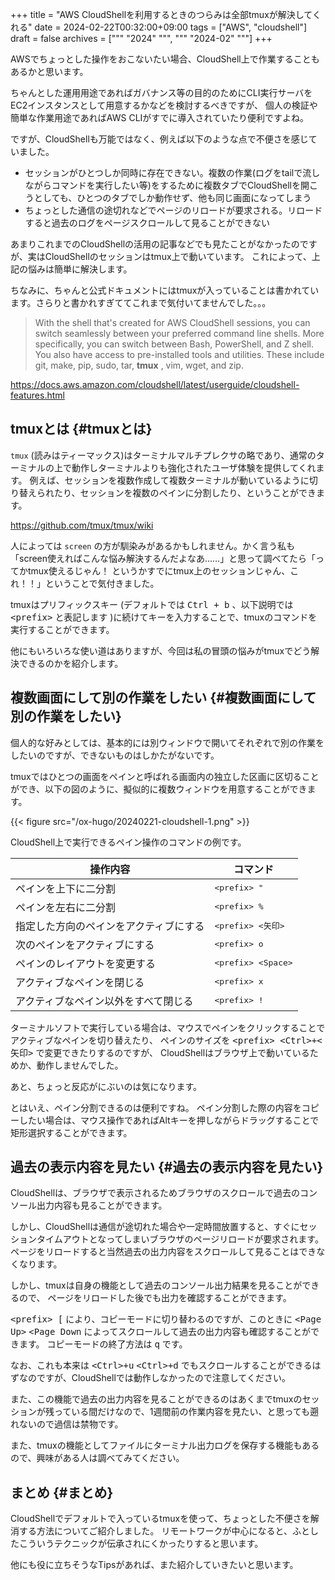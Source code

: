 +++
title = "AWS CloudShellを利用するときのつらみは全部tmuxが解決してくれる"
date = 2024-02-22T00:32:00+09:00
tags = ["AWS", "cloudshell"]
draft = false
archives = ["""
  "2024"
  """, """
  "2024-02"
  """]
+++

AWSでちょっとした操作をおこないたい場合、CloudShell上で作業することもあるかと思います。

ちゃんとした運用用途であればガバナンス等の目的のためにCLI実行サーバをEC2インスタンスとして用意するかなどを検討するべきですが、
個人の検証や簡単な作業用途であればAWS CLIがすでに導入されていたり便利ですよね。

ですが、CloudShellも万能ではなく、例えば以下のような点で不便さを感じていました。

-   セッションがひとつしか同時に存在できない。複数の作業(ログをtailで流しながらコマンドを実行したい等)をするために複数タブでCloudShellを開こうとしても、ひとつのタブでしか動作せず、他も同じ画面になってしまう
-   ちょっとした通信の途切れなどでページのリロードが要求される。リロードすると過去のログをページスクロールして見ることができない

あまりこれまでのCloudShellの活用の記事などでも見たことがなかったのですが、実はCloudShellのセッションはtmux上で動いています。
これによって、上記の悩みは簡単に解決します。

ちなみに、ちゃんと公式ドキュメントにはtmuxが入っていることは書かれています。さらりと書かれすぎててこれまで気付いてませんでした。。。

> With the shell that's created for AWS CloudShell sessions, you can switch seamlessly between your preferred command line shells. More specifically, you can switch between Bash, PowerShell, and Z shell. You also have access to pre-installed tools and utilities. These include git, make, pip, sudo, tar, **tmux** , vim, wget, and zip.

<https://docs.aws.amazon.com/cloudshell/latest/userguide/cloudshell-features.html>


## tmuxとは {#tmuxとは}

`tmux` (読みはティーマックス)はターミナルマルチプレクサの略であり、通常のターミナルの上で動作しターミナルよりも強化されたユーザ体験を提供してくれます。
例えば、セッションを複数作成して複数ターミナルが動いているように切り替えられたり、セッションを複数のペインに分割したり、ということができます。

<https://github.com/tmux/tmux/wiki>

人によっては `screen` の方が馴染みがあるかもしれません。かく言う私も「screen使えればこんな悩み解決するんだよなあ……」と思って調べてたら「ってかtmux使えるじゃん！ というかすでにtmux上のセッションじゃん、これ！！」ということで気付きました。

tmuxはプリフィックスキー (デフォルトでは <kbd>Ctrl + b</kbd> 、以下説明では <kbd>&lt;prefix&gt;</kbd> と表記します )に続けてキーを入力することで、tmuxのコマンドを実行することができます。

他にもいろいろな使い道はありますが、今回は私の冒頭の悩みがtmuxでどう解決できるのかを紹介します。


## 複数画面にして別の作業をしたい {#複数画面にして別の作業をしたい}

個人的な好みとしては、基本的には別ウィンドウで開いてそれぞれで別の作業をしたいのですが、できないものはしかたがないです。

tmuxではひとつの画面をペインと呼ばれる画面内の独立した区画に区切ることができ、以下の図のように、擬似的に複数ウィンドウを用意することができます。

{{< figure src="/ox-hugo/20240221-cloudshell-1.png" >}}

CloudShell上で実行できるペイン操作のコマンドの例です。

| 操作内容            | コマンド                                |
|-----------------|-------------------------------------|
| ペインを上下に二分割 | <kbd>&lt;prefix&gt; \"</kbd>            |
| ペインを左右に二分割 | <kbd>&lt;prefix&gt; %</kbd>             |
| 指定した方向のペインをアクティブにする | <kbd>&lt;prefix&gt; &lt;矢印&gt;</kbd>  |
| 次のペインをアクティブにする | <kbd>&lt;prefix&gt; o</kbd>             |
| ペインのレイアウトを変更する | <kbd>&lt;prefix&gt; &lt;Space&gt;</kbd> |
| アクティブなペインを閉じる | <kbd>&lt;prefix&gt; x</kbd>             |
| アクティブなペイン以外をすべて閉じる | <kbd>&lt;prefix&gt; !</kbd>             |

ターミナルソフトで実行している場合は、マウスでペインをクリックすることでアクティブなペインを切り替えたり、
ペインのサイズを <kbd>&lt;prefix&gt; &lt;Ctrl&gt;+&lt;矢印&gt;</kbd> で変更できたりするのですが、
CloudShellはブラウザ上で動いているためか、動作しませんでした。

あと、ちょっと反応がにぶいのは気になります。

とはいえ、ペイン分割できるのは便利ですね。
ペイン分割した際の内容をコピーしたい場合は、マウス操作であればAltキーを押しながらドラッグすることで矩形選択することができます。


## 過去の表示内容を見たい {#過去の表示内容を見たい}

CloudShellは、ブラウザで表示されるためブラウザのスクロールで過去のコンソール出力内容も見ることができます。

しかし、CloudShellは通信が途切れた場合や一定時間放置すると、すぐにセッションタイムアウトとなってしまいブラウザのページリロードが要求されます。
ページをリロードすると当然過去の出力内容をスクロールして見ることはできなくなります。

しかし、tmuxは自身の機能として過去のコンソール出力結果を見ることができるので、
ページをリロードした後でも出力を確認することができます。

<kbd>&lt;prefix&gt; [</kbd> により、コピーモードに切り替わるのですが、このときに <kbd>&lt;Page Up&gt;</kbd> <kbd>&lt;Page Down</kbd> によってスクロールして過去の出力内容も確認することができます。
コピーモードの終了方法は <kbd>q</kbd> です。

なお、これも本来は <kbd>&lt;Ctrl&gt;+u</kbd> <kbd>&lt;Ctrl&gt;+d</kbd> でもスクロールすることができるはずなのですが、CloudShellでは動作しなかったので注意してください。

また、この機能で過去の出力内容を見ることができるのはあくまでtmuxのセッションが残っている間だけなので、1週間前の作業内容を見たい、と思っても遡れないので過信は禁物です。

また、tmuxの機能としてファイルにターミナル出力ログを保存する機能もあるので、興味がある人は調べてみてください。


## まとめ {#まとめ}

CloudShellでデフォルトで入っているtmuxを使って、ちょっとした不便さを解消する方法についてご紹介しました。
リモートワークが中心になると、ふとしたこういうテクニックが伝承されにくかったりすると思います。

他にも役に立ちそうなTipsがあれば、また紹介していきたいと思います。
